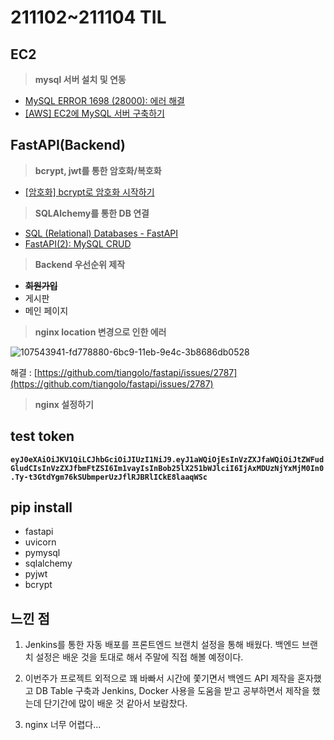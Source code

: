 # 211102~211104 TIL

## EC2

> **mysql 서버 설치 및 연동**
>

- [MySQL ERROR 1698 (28000): 에러 해결](https://www.lesstif.com/dbms/mysql-error-1698-28000-89555999.html)
- [[AWS] EC2에 MySQL 서버 구축하기](https://velog.io/@issac/AWS-EC2%EC%97%90-MySQL-%EC%84%9C%EB%B2%84-%EA%B5%AC%EC%B6%95%ED%95%98%EA%B8%B0)

## FastAPI(Backend)

> **bcrypt, jwt를 통한 암호화/복호화**
>

- [[암호화] bcrypt로 암호화 시작하기](https://velog.io/@anrun/%EC%95%94%ED%98%B8%ED%99%94-bcrypt%EB%A1%9C-%EC%95%94%ED%98%B8%ED%99%94-%EC%8B%9C%EC%9E%91%ED%95%98%EA%B8%B0)

> **SQLAlchemy를 통한 DB 연결**
>

- [SQL (Relational) Databases - FastAPI](https://fastapi.tiangolo.com/tutorial/sql-databases/)
- [FastAPI(2): MySQL CRUD](https://velog.io/@wmc1415/FastAPI2-MySQL-CRUD)

> **Backend 우선순위 제작**
>

- ~~**회원가입**~~
- 게시판
- 메인 페이지

> **nginx location 변경으로 인한 에러**
>

![107543941-fd778880-6bc9-11eb-9e4c-3b8686db0528](https://user-images.githubusercontent.com/50372451/140331949-38e8d50c-2eda-4bb6-9280-0017f1569d43.png)

해결 : [https://github.com/tiangolo/fastapi/issues/2787](https://github.com/tiangolo/fastapi/issues/2787)

> **nginx 설정하기**
>

## test token

**`eyJ0eXAiOiJKV1QiLCJhbGciOiJIUzI1NiJ9.eyJ1aWQiOjEsInVzZXJfaWQiOiJtZWFudGludCIsInVzZXJfbmFtZSI6Im1vayIsInBob25lX251bWJlciI6IjAxMDUzNjYxMjM0In0.Ty-t3GtdYgm76kSUbmperUzJflRJBRlICkE8laaqWSc`**

## pip install

- fastapi
- uvicorn
- pymysql
- sqlalchemy
- pyjwt
- bcrypt

## 느낀 점

1. Jenkins를 통한 자동 배포를 프론트엔드 브랜치 설정을 통해 배웠다. 백엔드 브랜치 설정은 배운 것을 토대로 해서 주말에 직접 해볼 예정이다.

2. 이번주가 프로젝트 외적으로 꽤 바빠서 시간에 쫓기면서 백엔드 API 제작을 혼자했고 DB Table 구축과 Jenkins, Docker 사용을 도움을 받고 공부하면서 제작을 했는데 단기간에 많이 배운 것 같아서 보람찼다.

3. nginx 너무 어렵다...
